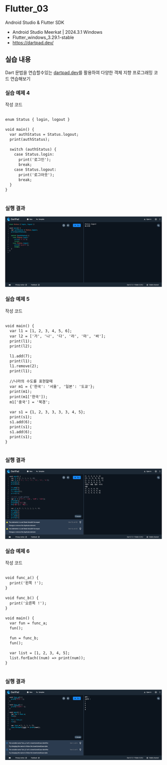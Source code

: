 # Flutter_03
Android Studio & Flutter SDK
- Android Studio Meerkat | 2024.3.1 Windows
- Flutter_windows_3.29.1-stable
- https://dartpad.dev/


## 실습 내용
Dart 문법을 연습할수있는 [dartpad.dev](https://dartpad.dev/)를 활용하여 다양한 객체 지향 프로그래밍 코드 연습해보기



### 실습 예제 4

작성 코드
<pre>
<code>
enum Status { login, logout }

void main() {
  var authStatus = Status.logout;
  print(authStatus);

  switch (authStatus) {
    case Status.login:
      print('로그인');
      break;
    case Status.logout:
      print('로그아웃');
      break;
  }
}
</code>
</pre>


### 실행 결과
![코드 실행 결과](./images/flutter_03-2-1.png)


### 실습 예제 5

작성 코드
<pre>
<code>
void main() {
  var l1 = [1, 2, 3, 4, 5, 6];
  var l2 = ['가', '나', '다', '라', '마', '바'];
  print(l1);
  print(l2);

  l1.add(7);
  print(l1);
  l1.remove(2);
  print(l1);

  //나라의 수도를 표현할때
  var m1 = {'한국': '서울', '일본': '도쿄'};
  print(m1);
  print(m1['한국']);
  m1['중국'] = '북경';

  var s1 = {1, 2, 3, 3, 3, 3, 4, 5};
  print(s1);
  s1.add(6);
  print(s1);
  s1.add(6);
  print(s1);
}
</code>
</pre>


### 실행 결과
![코드 실행 결과](./images/flutter_03-2-2.png)

 
### 실습 예제 6

작성 코드
<pre>
<code>
void func_a() {
  print('왼쪽 !');
}

void func_b() {
  print('오른쪽 !');
}

void main() {
  var fun = func_a;
  fun();

  fun = func_b;
  fun();

  var list = [1, 2, 3, 4, 5];
  list.forEach((num) => print(num));
}
</code>
</pre>


### 실행 결과
![코드 실행 결과](./images/flutter_03-2-3.png)

